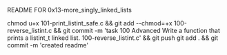 README FOR 0x13-more_singly_linked_lists

chmod u+x 101-print_listint_safe.c && git add --chmod=+x 100-reverse_listint.c && git commit -m 'task 100 Advanced Write a function that prints a listint_t linked list. 100-reverse_listint.c' && git push
git add . && git commit -m 'created readme'